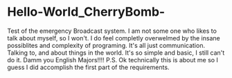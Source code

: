 # Hello-World_CherryBomb-
Test of the emergency Broadcast system.
I am not some one who likes to talk about myself, so I won't.
I do feel completly overwelmed by the insane possiblites and 
complexity of programing. It's all just communication. Talking 
to, and about things in the world. It's so simple and basic, I still can't do it. 
Damm you English Majors!!!!
P.S.
Ok technically this is about me so I guess I did accomplish the first part of the 
requirements. 
